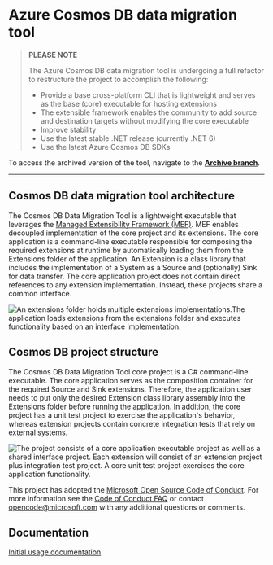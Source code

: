 # Azure Cosmos DB data migration tool

> **PLEASE NOTE**
> 
> The Azure Cosmos DB data migration tool is undergoing a full refactor to restructure the project to accomplish the following:
>
> - Provide a base cross-platform CLI that is lightweight and serves as the base (core) executable for hosting extensions
> - The extensible framework enables the community to add source and destination targets without modifying the core executable
> - Improve stability
> - Use the latest stable .NET release (currently .NET 6)
> - Use the latest Azure Cosmos DB SDKs

To access the archived version of the tool, navigate to the [**Archive branch**](https://github.com/Azure/azure-documentdb-datamigrationtool/tree/archive).

---

## Cosmos DB data migration tool architecture

The Cosmos DB Data Migration Tool is a lightweight executable that leverages the [Managed Extensibility Framework (MEF)](https://docs.microsoft.com/en-us/dotnet/framework/mef/). MEF enables decoupled implementation of the core project and its extensions. The core application is a command-line executable responsible for composing the required extensions at runtime by automatically loading them from the Extensions folder of the application. An Extension is a class library that includes the implementation of a System as a Source and (optionally) Sink for data transfer. The core application project does not contain direct references to any extension implementation. Instead, these projects share a common interface.

![An extensions folder holds multiple extensions implementations.The application loads extensions from the extensions folder and executes functionality based on an interface implementation.](media/application_architecture.png "Application architecture")

## Cosmos DB project structure

The Cosmos DB Data Migration Tool core project is a C# command-line executable. The core application serves as the composition container for the required Source and Sink extensions. Therefore, the application user needs to put only the desired Extension class library assembly into the Extensions folder before running the application. In addition, the core project has a unit test project to exercise the application's behavior, whereas extension projects contain concrete integration tests that rely on external systems.

![The project consists of a core application executable project as well as a shared interface project. Each extension will consist of an extension project plus integration test project. A core unit test project exercises the core application functionality.](media/project_structure.png "Project structure")

This project has adopted the [Microsoft Open Source Code of Conduct](https://opensource.microsoft.com/codeofconduct/). For more information see the [Code of Conduct FAQ](https://opensource.microsoft.com/codeofconduct/faq/) or contact [opencode@microsoft.com](mailto:opencode@microsoft.com) with any additional questions or comments.

## Documentation

[Initial usage documentation](docs/developer-guidance.md).
